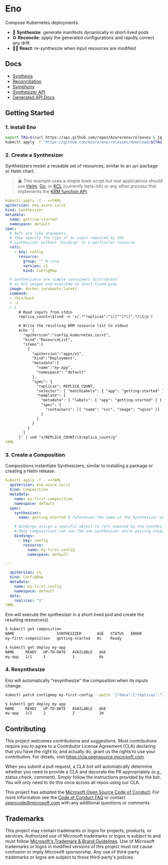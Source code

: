 # Eno

Compose Kubernetes deployments.

- 🎹 **Synthesize**: generate manifests dynamically in short-lived pods
- ♻️ **Reconcile**: apply the generated configurations and rapidly correct any drift
- 🏃‍➡️ **React**: re-synthesize when input resources are modified

## Docs

- [Synthesis](./docs/synthesis.md)
- [Reconciliation](./docs/reconciliation/README.md)
- [Symphony](./docs/symphony.md)
- [Synthesizer API](./docs/synthesizer-api.md)
- [Generated API Docs](./docs/api.md)

## Getting Started

### 1. Install Eno

```bash
export TAG=$(curl https://api.github.com/repos/Azure/eno/releases | jq -r '.[0].name')
kubectl apply -f "https://github.com/Azure/eno/releases/download/${TAG}/manifest.yaml"
```

### 2. Create a Synthesizer

Synthesizers model a reusable set of resources, similar to an `apt` package or Helm chart.

> ⚠️ This example uses a simple bash script but real applications should use [Helm](./examples/03-helm-shim), [Go](./examples/02-go-synthesizer/main.go), or [KCL](./pkg/kclshim/) (currently beta-ish) or any other process that implements the [KRM function API](https://github.com/kubernetes-sigs/kustomize/blob/master/cmd/config/docs/api-conventions/functions-spec.md).

```yaml
kubectl apply -f - <<YAML
apiVersion: eno.azure.io/v1
kind: Synthesizer
metadata:
  name: getting-started
  namespace: default
spec:
  # Refs are like arguments.
  # They specify the type of an input required by the
  # synthesizer without "binding" to a particular resource.
  refs:
    - key: config
      resource:
        group: "" # core
        version: v1
        kind: ConfigMap

  # Synthesizers are simple containers distributed
  # as OCI images and executed in short-lived pods
  image: docker.io/ubuntu:latest
  command:
  - /bin/bash
  - -c
  - |
      # Read inputs from stdin
      replica_count=\$(sed -n 's/.*"replicas":"\([^"]*\)".*/\1/p')

      # Write the resulting KRM resource list to stdout
      echo '{
        "apiVersion":"config.kubernetes.io/v1",
        "kind":"ResourceList",
        "items":[
          {
            "apiVersion":"apps/v1",
            "kind":"Deployment",
            "metadata":{
              "name":"my-app",
              "namespace": "default"
            },
            "spec": {
              "replicas": REPLICA_COUNT,
              "selector": { "matchLabels": { "app": "getting-started" } },
              "template": {
                "metadata": { "labels": { "app": "getting-started" } },
                "spec": {
                  "containers": [{ "name": "svc", "image": "nginx" }]
                }
              }
            }
          }
        ]
      }' | sed "s/REPLICA_COUNT/\$replica_count/g"
YAML
```

### 3. Create a Composition

Compositions instantiate Synthesizers, similar to installing a package or creating a Helm release.

```yaml
kubectl apply -f - <<YAML
  apiVersion: eno.azure.io/v1
  kind: Composition
  metadata:
    name: my-first-composition
    namespace: default
  spec:
    synthesizer:
      name: getting-started # references the name of the Synthesizer object

    # Bindings assign a specific object to refs exposed by the Synthesizer.
    # Many compositions can use the one synthesizer while passing unique inputs.
    bindings:
      - key: config
        resource:
          name: my-first-config
          namespace: default

---

  apiVersion: v1
  kind: ConfigMap
  metadata:
    name: my-first-config
    namespace: default
  data:
    replicas: "1"
YAML
```

Eno will execute the synthesizer in a short-lived pod and create the resulting resource(s).

```bash
$ kubectl get composition
NAME                   SYNTHESIZER       AGE   STATUS   ERROR
my-first-composition   getting-started   0s    Ready

$ kubectl get deploy my-app
NAME     READY   UP-TO-DATE   AVAILABLE   AGE
my-app   1/1     1            1           0s
```

### 4. Resynthesize

Eno will automatically "resynthesize" the composition when its inputs change.

```bash
kubectl patch configmap my-first-config --patch '{"data":{"replicas":"2"}}'

$ kubectl get deploy my-app
NAME     READY   UP-TO-DATE   AVAILABLE   AGE
my-app   2/2     2            2           2m
```


## Contributing

This project welcomes contributions and suggestions.  Most contributions require you to agree to a
Contributor License Agreement (CLA) declaring that you have the right to, and actually do, grant us
the rights to use your contribution. For details, visit https://cla.opensource.microsoft.com.

When you submit a pull request, a CLA bot will automatically determine whether you need to provide
a CLA and decorate the PR appropriately (e.g., status check, comment). Simply follow the instructions
provided by the bot. You will only need to do this once across all repos using our CLA.

This project has adopted the [Microsoft Open Source Code of Conduct](https://opensource.microsoft.com/codeofconduct/).
For more information see the [Code of Conduct FAQ](https://opensource.microsoft.com/codeofconduct/faq/) or
contact [opencode@microsoft.com](mailto:opencode@microsoft.com) with any additional questions or comments.

## Trademarks

This project may contain trademarks or logos for projects, products, or services. Authorized use of Microsoft 
trademarks or logos is subject to and must follow 
[Microsoft's Trademark & Brand Guidelines](https://www.microsoft.com/en-us/legal/intellectualproperty/trademarks/usage/general).
Use of Microsoft trademarks or logos in modified versions of this project must not cause confusion or imply Microsoft sponsorship.
Any use of third-party trademarks or logos are subject to those third-party's policies.
